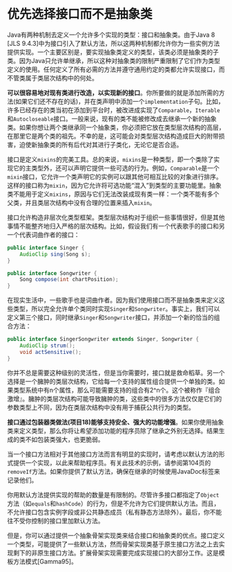 # 优先选择接口而不是抽象类

Java有两种机制去定义一个允许多个实现的类型：接口和抽象类。由于Java 8 [JLS 9.4.3]中为接口引入了默认方法，所以这两种机制都允许你为一些实例方法提供实现。一个主要区别是，要实现抽象类定义的类型，该类必须是抽象类的子类。因为Java只允许单继承，所以这种对抽象类的限制严重限制了它们作为类型定义的使用。任何定义了所有必需的方法并遵守通用约定的类都允许实现接口，而不管类属于类层次结构中的何处。

**可以很容易地对现有类进行改造，以实现新的接口**。你所要做的就是添加所需的方法(如果它们还不存在的话)，并在类声明中添加一个`implementation`子句。比如，许多已经存在的类当初在添加到平台时，被改进成实现了`Comparable`，`Iterable`和`Autocloseable`接口。一般来说，现有的类不能被修改成去继承一个新的抽象类。如果你想让两个类继承同一个抽象类，你必须把它放在类型层次结构的高层，在那里它是两个类的祖先。不幸的是，这可能会对类型层次结构造成巨大的附带损害，迫使新抽象类的所有后代对其进行子类化，无论它是否合适。

接口是定义`mixins`的完美工具。总的来说，`mixins`是一种类型，即一个类除了实现它的主类型外，还可以声明它提供一些可选的行为。例如，`Comparable`是一个`mixin`接口，它允许一个类声明它的实例可以跟其他可相互比较的对象进行排序。这样的接口称为`mixin`，因为它允许将可选功能“混入”到类型的主要功能里。抽象类不能用于定义`mixins`，原因与它们无法改装成现有类一样：一个类不能有多个父类，并且类层次结构中没有合理的位置来插入`mixin`。

接口允许构造非层次化类型框架。类型层次结构对于组织一些事情很好，但是其他事情不能整齐地归入严格的层次结构。比如，假设我们有一个代表歌手的接口和另一个代表词曲作者的接口：

```java
public interface Singer {
	AudioClip sing(Song s);
}

public interface Songwriter {
	Song compose(int chartPosition);
}
```

在现实生活中，一些歌手也是词曲作者。因为我们使用接口而不是抽象类来定义这些类型，所以完全允许单个类同时实现`Singer`和`Songwriter`。事实上，我们可以定义第三个接口，同时继承`Singer`和`Songwriter`接口，并添加一个新的恰当的组合方法：

```java
public interface SingerSongwriter extends Singer, Songwriter {
    AudioClip strum();
    void actSensitive();
}
```

你并不总是需要这种级别的灵活性，但是当你需要时，接口就是救命稻草。另一个选择是一个臃肿的类层次结构，它给每一个支持的属性组合提供一个单独的类。如果类型系统中有n个属性，那么可能需要支持的组合有2^n个。这个被称作『组合激增』。臃肿的类层次结构可能导致臃肿的类，这些类中的很多方法仅仅是它们的参数类型上不同，因为在类层次结构中没有用于捕获公共行为的类型。

**接口通过包装器类做法(项目18)能够支持安全、强大的功能增强**。如果你使用抽象类来定义类型，那么你将让希望添加功能的程序员除了继承之外别无选择。结果生成的类不如包装类强大，也更脆弱。

当一个接口方法相对于其他接口方法而言有明显的实现时，请考虑以默认方法的形式提供一个实现，以此来帮助程序员。有关此技术的示例，请参阅第104页的`removeIf`方法。如果你提供了默认方法，确保在继承的时候使用JavaDoc标签来记录他们。

你用默认方法提供实现的帮助的数量是有限制的。尽管许多接口都指定了`Object`方法（如`equals`和`hashCode`）的行为，但是不允许为它们提供默认方法。而且，不允许接口包含实例字段或非公共静态成员（私有静态方法除外）。最后，你不能往不受你控制的接口里加默认方法。

但是，你可以通过提供一个抽象骨架实现类来结合接口和抽象类的优点。接口定义一个类型，可能提供了一些默认方法，然而骨架实现类基于原生接口方法之上去实现剩下的非原生接口方法。扩展骨架实现需要完成实现接口的大部分工作。这是模板方法模式[Gamma95]。